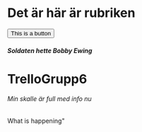 <h1> Det är här är rubriken </h2>
<button> This is a button </button>

<h5>Soldaten hette Bobby Ewing</h5>

# TrelloGrupp6
<h6>Min skalle är full med info nu</h6>

<p>What is happening"</p>
